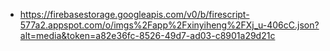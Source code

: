- https://firebasestorage.googleapis.com/v0/b/firescript-577a2.appspot.com/o/imgs%2Fapp%2Fxinyiheng%2FXj_u-406cC.json?alt=media&token=a82e36fc-8526-49d7-ad03-c8901a29d21c
